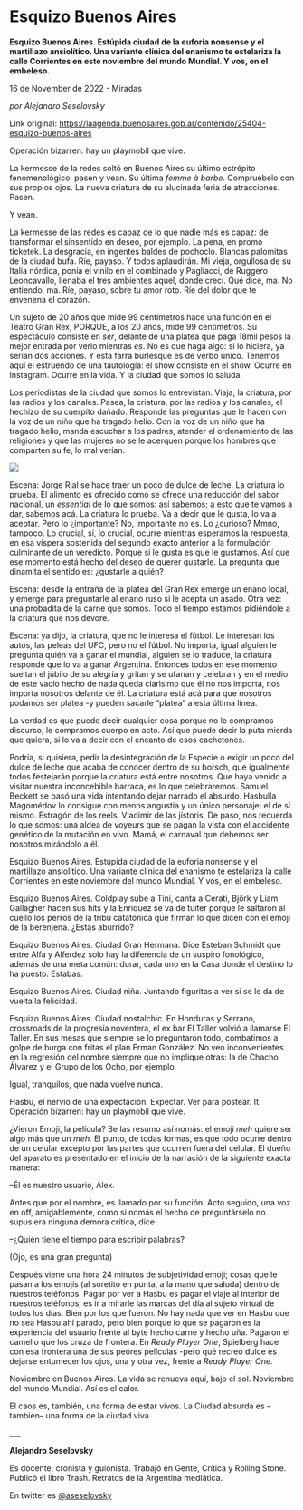 # Esquizo Buenos Aires

**Esquizo Buenos Aires. Estúpida ciudad de la euforia nonsense y el martillazo ansiolítico. Una variante clínica del enanismo te estelariza la calle Corrientes en este noviembre del mundo Mundial. Y vos, en el embeleso.**

16 de November de 2022 - Miradas

_por Alejandro Seselovsky_

Link original: https://laagenda.buenosaires.gob.ar/contenido/25404-esquizo-buenos-aires



Operación bizarren: hay un playmobil que vive.




La kermesse de la redes soltó en Buenos Aires su último estrépito fenomenológico: pasen y vean. Su última *femme à barbe*. Compruébelo con sus propios ojos. La nueva criatura de su alucinada feria de atracciones. Pasen.




Y vean.




La kermesse de las redes es capaz de lo que nadie más es capaz: de transformar el sinsentido en deseo, por ejemplo. La pena, en promo ticketek. La desgracia, en ingentes baldes de pochoclo. Blancas palomitas de la ciudad bufa. Ríe, payaso. Y todos aplaudirán. Mi vieja, orgullosa de su Italia nórdica, ponía el vinilo en el combinado y Pagliacci, de Ruggero Leoncavallo, llenaba el tres ambientes aquel, donde crecí. Qué dice, ma. No entiendo, ma. Ríe, payaso, sobre tu amor roto. Ríe del dolor que te envenena el corazón.




Un sujeto de 20 años que mide 99 centímetros hace una función en el Teatro Gran Rex, PORQUE, a los 20 años, mide 99 centímetros. Su espectáculo consiste en *ser*, delante de una platea que paga 18mil pesos la mejor entrada por verlo mientras *es*. No es que haga algo: si lo hiciera, ya serían dos acciones. Y esta farra burlesque es de verbo único. Tenemos aquí el estruendo de una tautología: el show consiste en el show. Ocurre en Instagram. Ocurre en la vida. Y la ciudad que somos lo saluda.




Los periodistas de la ciudad que somos lo entrevistan. Viaja, la criatura, por las radios y los canales. Pasea, la criatura, por las radios y los canales, el hechizo de su cuerpito dañado. Responde las preguntas que le hacen con la voz de un niño que ha tragado helio. Con la voz de un niño que ha tragado helio, manda escuchar a los padres, atender el ordenamiento de las religiones y que las mujeres no se le acerquen porque los hombres que comparten su fe, lo mal verían.




![](https://cdn.feater.me/files/images/663659/10100914-a65b-4082-b7b7-0173bfb189ea.jpg)




Escena: Jorge Rial se hace traer un poco de dulce de leche. La criatura lo prueba. El alimento es ofrecido como se ofrece una reducción del sabor nacional, un *essential* de lo que somos: así sabemos; a esto que te vamos a dar, sabemos acá. La criatura lo prueba. Va a decir que le gusta, lo va a aceptar. Pero lo ¿importante? No, importante no es. Lo ¿curioso? Mmno, tampoco. Lo crucial, sí, lo crucial, ocurre mientras esperamos la respuesta, en esa víspera sostenida del segundo exacto anterior a la formulación culminante de un veredicto. Porque si le gusta es que le gustamos. Así que ese momento está hecho del deseo de querer gustarle. La pregunta que dinamita el sentido es: ¿gustarle a quién?




Escena: desde la entraña de la platea del Gran Rex emerge un enano local, y emerge para preguntarle al enano ruso si le acepta un asado. Otra vez: una probadita de la carne que somos. Todo el tiempo estamos pidiéndole a la criatura que nos devore.




Escena: ya dijo, la criatura, que no le interesa el fútbol. Le interesan los autos, las peleas del UFC, pero no el fútbol. No importa, igual alguien le pregunta quién va a ganar el mundial, alguien se lo traduce, la criatura responde que lo va a ganar Argentina. Entonces todos en ese momento sueltan el júbilo de su alegría y gritan y se ufanan y celebran y en el medio de este vacío hecho de nada queda clarìsimo que él no nos importa, nos importa nosotros delante de él. La criatura está acá para que nosotros podamos ser platea -y pueden sacarle “platea” a esta última línea.




La verdad es que puede decir cualquier cosa porque no le compramos discurso, le compramos cuerpo en acto. Así que puede decir la puta mierda que quiera, si lo va a decir con el encanto de esos cachetones.




Podría, si quisiera, pedir la desintegración de la Especie o exigir un poco del dulce de leche que acaba de conocer dentro de su borsch, que igualmente todos festejarán porque la criatura está entre nosotros. Que haya venido a visitar nuestra inconcebible barraca, es lo que celebraremos. Samuel Beckett se pasó una vida intentando dejar narrado el absurdo. Hasbulla Magomédov lo consigue con menos angustia y un único personaje: el de sí mismo. Estragón de los reels, Vladimir de las jístoris. De paso, nos recuerda lo que somos: una aldea de voyeurs que se pagan la vista con el accidente genético de la mutación en vivo. Mamá, el carnaval que debemos ser nosotros mirándolo a él.




Esquizo Buenos Aires. Estúpida ciudad de la euforia nonsense y el martillazo ansiolítico. Una variante clínica del enanismo te estelariza la calle Corrientes en este noviembre del mundo Mundial. Y vos, en el embeleso.




Esquizo Buenos Aires. Coldplay sube a Tini, canta a Cerati, Björk y Liam Gallagher hacen sus hits y la Enriquez se va de tuiter porque le saltaron al cuello los perros de la tribu catatónica que firman lo que dicen con el emoji de la berenjena. ¿Estás aburrido?




Esquizo Buenos Aires. Ciudad Gran Hermana. Dice Esteban Schmidt que entre Alfa y Alferdez solo hay la diferencia de un suspiro fonológico, además de una meta común: durar, cada uno en la Casa donde el destino lo ha puesto. Estabas.




Esquizo Buenos Aires. Ciudad niña. Juntando figuritas a ver si se le da de vuelta la felicidad.




Esquizo Buenos Aires. Ciudad nostalchic. En Honduras y Serrano, crossroads de la progresía noventera, el ex bar El Taller volvió a llamarse El Taller. En sus mesas que siempre se lo preguntaron todo, combatimos a golpe de burga con fritas el plan Erman González. No veo inconvenientes en la regresión del nombre siempre que no implique otras: la de Chacho Álvarez y el Grupo de los Ocho, por ejemplo.




Igual, tranquilos, que nada vuelve nunca.




Hasbu, el nervio de una expectación. Expectar. Ver para postear. It. Operación bizarren: hay un playmobil que vive.




¿Vieron Emoji, la película? Se las resumo así nomás: el emoji *meh* quiere ser algo más que un *meh.* El punto, de todas formas, es que todo ocurre dentro de un celular excepto por las partes que ocurren fuera del celular. El dueño del aparato es presentado en el inicio de la narración de la siguiente exacta manera:




–Él es nuestro usuario, Álex.




Antes que por el nombre, es llamado por su función. Acto seguido, una voz en off, amigablemente, como si nomás el hecho de preguntárselo no supusiera ninguna demora crítica, dice:




–¿Quién tiene el tiempo para escribir palabras?




(Ojo, es una gran pregunta)




Después viene una hora 24 minutos de subjetividad emoji; cosas que le pasan a los emojis (al soretito en punta, a la mano que saluda) dentro de nuestros teléfonos. Pagar por ver a Hasbu es pagar el viaje al interior de nuestros teléfonos, es ir a mirarle las marcas del día al sujeto virtual de todos los días. Bien por los que fueron. No hay nada que ver en Hasbu que no sea Hasbu ahí parado, pero bien porque lo que se pagaron es la experiencia del usuario frente al byte hecho carne y hecho uña. Pagaron el camello que los cruza de frontera. En *Ready Player One*, Spielberg hace con esa frontera una de sus peores películas -pero qué recreo dulce es dejarse entumecer los ojos, una y otra vez, frente a *Ready Player One*.




Noviembre en Buenos Aires. La vida se renueva aquí, bajo el sol. Noviembre del mundo Mundial. Así es el calor.




El caos es, también, una forma de estar vivos. La Ciudad absurda es –también– una forma de la ciudad viva.




\_\_\_




**Alejandro Seselovsky**




Es docente, cronista y guionista. Trabajó en Gente, Crítica y Rolling Stone. Publicó el libro Trash. Retratos de la Argentina mediática.




En twitter es [@aseselovsky](https://twitter.com/aseselovsky)



